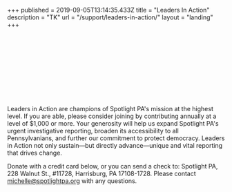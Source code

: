 +++
published = 2019-09-05T13:14:35.433Z
title = "Leaders In Action"
description = "TK"
url = "/support/leaders-in-action/"
layout = "landing"
+++

<svg class="float-right w-40 md:w-60 -mt-6 md:-mr-16 mb-2 ml-1 md:ml-2">
  <use href="#leaders-in-action" />
</svg>

Leaders in Action are champions of Spotlight PA's mission at the highest level. If you are able, please consider joining by contributing annually at a level of $1,000 or more. Your generosity will help us expand Spotlight PA's urgent investigative reporting, broaden its accessibility to all Pennsylvanians, and further our commitment to protect democracy. Leaders in Action not only sustain—but directly advance—unique and vital reporting that drives change.

Donate with a credit card below, or you can send a check to: Spotlight PA, 228 Walnut St., #11728, Harrisburg, PA 17108-1728. Please contact michelle@spotlightpa.org with any questions.